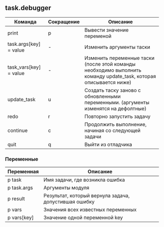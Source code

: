 ## task.debugger
| Команда | Сокращение | Описание |
|---------|------------|----------|
| print | p | Вывести значение переменой |
| task.args[key] = value | - | Изменить аргументы таски |
| task_vars[key] = value | - | Изменить переменные таски (после этой команды необходимо выполнить команду update_task, которая описывается ниже) |
| update_task | u | Создать таску заново с обновленными переменными. (аргументы изменятся на дефолтные) |
| redo | r | Повторно запустить задачу |
| continue | c | Продолжить выполнение, начиная со следующей задачи |
| quit | q | Выйти из отладчика |

### Переменные
| Переменная | Описание |
|------------|----------|
| p task | Имя задачи, где возникла ошибка |
| p task.args | Аргументы модуля |
| p result | Результат, который вернула задача, допустившая ошибку |
| p vars | Значения всех известных переменных |
| p vars[key] | Значение одной переменной key |
